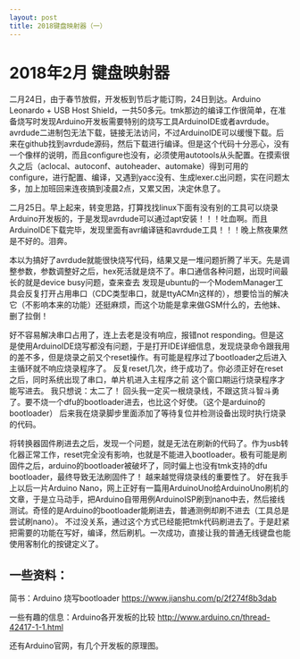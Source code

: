 ```yaml
---
layout: post
title: 2018键盘映射器（一）
---
```

# 2018年2月 键盘映射器

二月24日，由于春节放假，开发板到节后才能订购，24日到达。Arduino Leonardo + USB Host Shield，一共50多元。tmk那边的编译工作很简单，在准备烧写时发现Arduino开发板需要特别的烧写工具ArduinoIDE或者avrdude。avrdude二进制包无法下载，链接无法访问，不过ArduinoIDE可以缓慢下载。后来在github找到avrdude源码，然后下载进行编译。但是这个代码十分恶心，没有一个像样的说明，而且configure也没有，必须使用autotools从头配置。在摸索很久之后（aclocal、autoconf、autoheader、automake）得到可用的configure，进行配置、编译，又遇到yacc没有、生成lexer.c出问题，实在问题太多，加上加班回来连夜搞到凌晨2点，又累又困，决定休息了。

二月25日。早上起来，转变思路，打算找找linux下面有没有别的工具可以烧录Arduino开发板的，于是发现avrdude可以通过apt安装！！！吐血啊。而且ArduinoIDE下载完毕，发现里面有avr编译链和avrdude工具！！！晚上熬夜果然是不好的。泪奔。

本以为搞好了avrdude就能很快烧写代码，结果又是一堆问题折腾了半天。先是调整参数，参数调整好之后，hex死活就是烧不了。串口通信各种问题，出现时间最长的就是device busy问题，查来查去 发现是ubuntu的一个ModemManager工具会反复打开占用串口（CDC类型串口，就是ttyACMn这样的），想要恰当的解决它（不影响本来的功能）还挺麻烦，而这个功能是拿来做GSM什么的，去他妹、删了拉倒！

好不容易解决串口占用了，连上去老是没有响应，报错not responding。但是这是使用ArduinoIDE烧写都没有问题，于是打开IDE详细信息，发现烧录命令跟我用的差不多，但是烧录之前又个reset操作。有可能是程序过了bootloader之后进入主循环就不响应烧录程序了。 反复reset几次，终于成功了。你必须正好在reset之后，同时系统出现了串口，单片机进入主程序之前 这个窗口期运行烧录程序才能写进去。 我只想说：太二了！ 回头我一定买一根烧录线，不跟这货斗智斗勇了。要不烧一个dfu的bootloader进去，也比这个好使。（这个是arduino的bootloader） 后来我在烧录脚步里面添加了等待复位并检测设备出现时执行烧录的代码。

将转换器固件刷进去之后，发现一个问题，就是无法在刷新的代码了。作为usb转化器正常工作，reset完全没有影响，也就是不能进入bootloader。极有可能是刷固件之后，arduino的bootloader被破坏了，同时偏上也没有tmk支持的dfu bootloader，最终导致无法刷固件了！ 越来越觉得烧录线的重要性了。 好在我手上以后一片Arduino Nano，网上正好有一篇用ArduinoUno给ArduinoUno刷机的文章，于是立马动手，把Arduino自带用例ArduinoISP刷到nano中去，然后接线测试。奇怪的是Arduino的bootloader能刷进去，普通测例却刷不进去（工具总是尝试刷nano）。 不过没关系，通过这个方式已经能把tmk代码刷进去了。于是赶紧把需要的功能在写好，编译，然后刷机。一次成功，直接让我的普通无线键盘也能使用客制化的按键定义了。

## 一些资料：

简书：Arduino 烧写bootloader https://www.jianshu.com/p/2f274f8b3dab

一些有趣的信息：Arduino各开发板的比较 http://www.arduino.cn/thread-42417-1-1.html

还有Arduino官网，有几个开发板的原理图。
